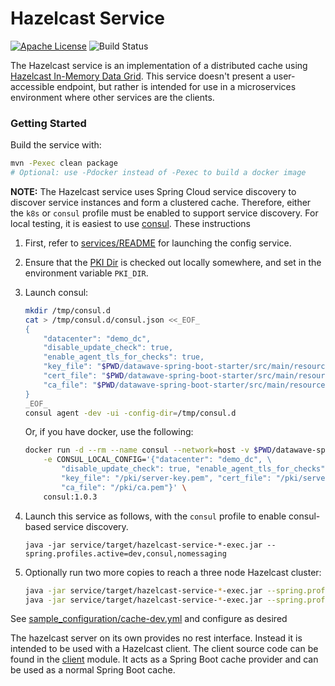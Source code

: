 # Hazelcast Service

[![Apache License][li]][ll] ![Build Status](https://github.com/NationalSecurityAgency/datawave-hazelcast-service/workflows/Tests/badge.svg)

The Hazelcast service is an implementation of a distributed cache using
[Hazelcast In-Memory Data Grid](https://hazelcast.com/products/imdg/).
This service doesn't present a user-accessible endpoint, but rather is
intended for use in a microservices environment where other services are
the clients.

### Getting Started

Build the service with:
```bash
mvn -Pexec clean package
# Optional: use -Pdocker instead of -Pexec to build a docker image
```

**NOTE:** The Hazelcast service uses Spring Cloud service discovery to discover
service instances and form a clustered cache. Therefore, either the `k8s` or
`consul` profile must be enabled to support service discovery. For local
testing, it is easiest to use [consul](https://www.consul.io). These
instructions


1. First, refer to [services/README][getting-started] for launching the config service.

2. Ensure that the [PKI Dir][pki-dir] is checked out locally somewhere, and set
   in the environment variable `PKI_DIR`.

3. Launch consul:
    ```bash
    mkdir /tmp/consul.d
    cat > /tmp/consul.d/consul.json <<_EOF_
    {
        "datacenter": "demo_dc",
        "disable_update_check": true,
        "enable_agent_tls_for_checks": true,
        "key_file": "$PWD/datawave-spring-boot-starter/src/main/resources/pki/server-key.pem",
        "cert_file": "$PWD/datawave-spring-boot-starter/src/main/resources/pki/server-crt.pem",
        "ca_file": "$PWD/datawave-spring-boot-starter/src/main/resources/pki/ca.pem"
    }
    _EOF_
    consul agent -dev -ui -config-dir=/tmp/consul.d
    ```
    Or, if you have docker, use the following:
    ```bash
    docker run -d --rm --name consul --network=host -v $PWD/datawave-spring-boot-starter/src/main/resources/pki:/pki \
        -e CONSUL_LOCAL_CONFIG='{"datacenter": "demo_dc", \
            "disable_update_check": true, "enable_agent_tls_for_checks": true, \
            "key_file": "/pki/server-key.pem", "cert_file": "/pki/server-crt.pem", \
            "ca_file": "/pki/ca.pem"}' \
        consul:1.0.3
    ```

4. Launch this service as follows, with the `consul` profile to enable consul-based service discovery.
    
   ```
   java -jar service/target/hazelcast-service-*-exec.jar --spring.profiles.active=dev,consul,nomessaging
   ```

5. Optionally run two more copies to reach a three node Hazelcast cluster:
   ```bash
   java -jar service/target/hazelcast-service-*-exec.jar --spring.profiles.active=dev,consul,nomessaging --cachePort=8843
   java -jar service/target/hazelcast-service-*-exec.jar --spring.profiles.active=dev,consul,nomessaging --cachePort=8943
   ```

See [sample_configuration/cache-dev.yml][cache-dev-yml] and configure as desired

The hazelcast server on its own provides no rest interface. Instead it is
intended to be used with a Hazelcast client. The client source code can be
found in the [client](client) module. It acts as a Spring Boot cache provider
and can be used as a normal Spring Boot cache.

[getting-started]:https://github.com/NationalSecurityAgency/datawave-microservices-root/blob/master/README.md#getting-started
[pki-dir]:https://github.com/NationalSecurityAgency/datawave-spring-boot-starter/blob/master/src/main/resources/pki
[cache-dev-yml]:https://github.com/NationalSecurityAgency/datawave-microservices-root/blob/master/sample_configuration/cache-dev.yml.example

[li]: http://img.shields.io/badge/license-ASL-blue.svg
[ll]: https://www.apache.org/licenses/LICENSE-2.0